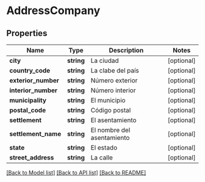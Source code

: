 # AddressCompany

## Properties
Name | Type | Description | Notes
------------ | ------------- | ------------- | -------------
**city** | **string** | La ciudad | [optional] 
**country_code** | **string** | La clabe del país | [optional] 
**exterior_number** | **string** | Número exterior | [optional] 
**interior_number** | **string** | Número interior | [optional] 
**municipality** | **string** | El municipio | [optional] 
**postal_code** | **string** | Código postal | [optional] 
**settlement** | **string** | El asentamiento | [optional] 
**settlement_name** | **string** | El nombre del asentamiento | [optional] 
**state** | **string** | El estado | [optional] 
**street_address** | **string** | La calle | [optional] 

[[Back to Model list]](../../README.md#documentation-for-models) [[Back to API list]](../../README.md#documentation-for-api-endpoints) [[Back to README]](../../README.md)

